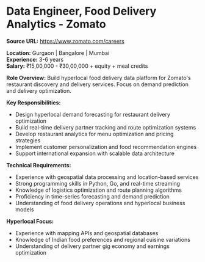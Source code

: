 # Data Engineer, Food Delivery Analytics - Zomato

**Source URL:** https://www.zomato.com/careers

**Location:** Gurgaon | Bangalore | Mumbai  
**Experience:** 3-6 years  
**Salary:** ₹15,00,000 - ₹30,00,000 + equity + meal credits

**Role Overview:**
Build hyperlocal food delivery data platform for Zomato's restaurant discovery and delivery services. Focus on demand prediction and delivery optimization.

**Key Responsibilities:**
- Design hyperlocal demand forecasting for restaurant delivery optimization
- Build real-time delivery partner tracking and route optimization systems
- Develop restaurant analytics for menu optimization and pricing strategies
- Implement customer personalization and food recommendation engines
- Support international expansion with scalable data architecture

**Technical Requirements:**
- Experience with geospatial data processing and location-based services
- Strong programming skills in Python, Go, and real-time streaming
- Knowledge of logistics optimization and route planning algorithms
- Proficiency in time-series forecasting and demand prediction
- Understanding of food delivery operations and hyperlocal business models

**Hyperlocal Focus:**
- Experience with mapping APIs and geospatial databases
- Knowledge of Indian food preferences and regional cuisine variations
- Understanding of delivery partner gig economy and earnings optimization